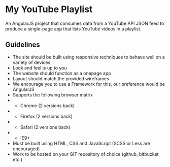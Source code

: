 # My YouTube Playlist

An AngularJS project that consumes data from a YouTube API JSON feed to produce a single-page app that lists YouTube videos in a playlist.

## Guidelines
* The site should be built using responsive techniques to behave well on a variety of devices
* Look and feel is up to you
* The website should function as a onepage
app
* Layout should match the provided wireframes
* We encourage you to use a Framework for this, our preference would be AngularJS
* Supports the following browser matrix
* * Chrome (2 versions back)
* * Firefox (2 versions back)
* * Safari (2 versions back)
* * IE9+
* Must be built using HTML, CSS and JavaScript (SCSS or Less are encouraged)
* Work to be hosted on your GIT repository of choice (github, bitbucket etc.)